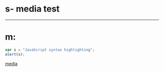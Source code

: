 # s- media test
***
# m:

```javascript
var s = "JavaScript syntax highlighting";
alert(s);
```
[media](https://shihaab.github.io/media/video.mp4)

